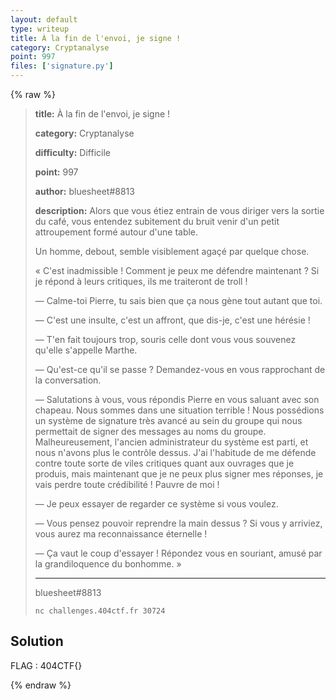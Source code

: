 ```yaml
---
layout: default
type: writeup
title: À la fin de l'envoi, je signe !
category: Cryptanalyse
point: 997
files: ['signature.py']
---
```


{% raw %}
> **title:** À la fin de l'envoi, je signe !
>
> **category:** Cryptanalyse
>
> **difficulty:** Difficile
>
> **point:** 997
>
> **author:** bluesheet#8813
>
> **description:**
> Alors que vous étiez entrain de vous diriger vers la sortie du café, vous entendez subitement du bruit venir d'un petit attroupement formé autour d'une table.
> 
> Un homme, debout, semble visiblement agaçé par quelque chose.  
> 
> « C'est inadmissible ! Comment je peux me défendre maintenant ? Si je répond à leurs critiques, ils me traiteront de troll !  
> 
> — Calme-toi Pierre, tu sais bien que ça nous gène tout autant que toi.  
> 
> — C'est une insulte, c'est un affront, que dis-je, c'est une hérésie !  
> 
> — T'en fait toujours trop, souris celle dont vous vous souvenez qu'elle s'appelle Marthe.  
> 
> — Qu'est-ce qu'il se passe ? Demandez-vous en vous rapprochant de la conversation.  
> 
> — Salutations à vous, vous répondis Pierre en vous saluant avec son chapeau. Nous sommes dans une situation terrible ! Nous possédions un système de signature très avancé au sein du groupe qui nous permettait de signer des messages au noms du groupe. Malheureusement, l'ancien administrateur du système est parti, et nous n'avons plus le contrôle dessus. J'ai l'habitude de me défende contre toute sorte de viles critiques quant aux ouvrages que je produis, mais maintenant que je ne peux plus signer mes réponses, je vais perdre toute crédibilité ! Pauvre de moi !  
> 
> — Je peux essayer de regarder ce système si vous voulez.  
> 
> — Vous pensez pouvoir reprendre la main dessus ? Si vous y arriviez, vous aurez ma reconnaissance éternelle !  
> 
> — Ça vaut le coup d'essayer ! Répondez vous en souriant, amusé par la grandiloquence du bonhomme. »
> 
> ***
> 
> bluesheet#8813
> 
> ```
> nc challenges.404ctf.fr 30724
> ```

## Solution


<span class="flag">FLAG : 404CTF{}</span>

{% endraw %}
